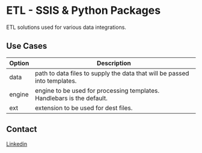 # ETL - SSIS & Python Packages

ETL solutions used for various data integrations.

## Use Cases

| Option | Description |
| ------ | ----------- |
| data   | path to data files to supply the data that will be passed into templates. |
| engine | engine to be used for processing templates. Handlebars is the default. |
| ext    | extension to be used for dest files. |


## Contact

[Linkedin](https://www.linkedin.com/in/cherietopham/)
